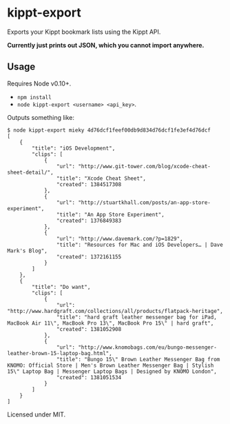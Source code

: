 # kippt-export

Exports your Kippt bookmark lists using the Kippt API.

**Currently just prints out JSON, which you cannot import anywhere.**

## Usage

Requires Node v0.10+.

- `npm install`
- `node kippt-export <username> <api_key>`.

Outputs something like:

```
$ node kippt-export mieky 4d76dcf1feef00db9d834d76dcf1fe3ef4d76dcf
[
    {
        "title": "iOS Development",
        "clips": [
            {
                "url": "http://www.git-tower.com/blog/xcode-cheat-sheet-detail/",
                "title": "Xcode Cheat Sheet",
                "created": 1384517308
            },
            {
                "url": "http://stuartkhall.com/posts/an-app-store-experiment",
                "title": "An App Store Experiment",
                "created": 1376849383
            },
            {
                "url": "http://www.davemark.com/?p=1829",
                "title": "Resources for Mac and iOS Developers… | Dave Mark's Blog",
                "created": 1372161155
            }
        ]
    },
    {
        "title": "Do want",
        "clips": [
            {
                "url": "http://www.hardgraft.com/collections/all/products/flatpack-heritage",
                "title": "hard graft leather messenger bag for iPad, MacBook Air 11\", MacBook Pro 13\", MacBook Pro 15\" | hard graft",
                "created": 1381052908
            },
            {
                "url": "http://www.knomobags.com/eu/bungo-messenger-leather-brown-15-laptop-bag.html",
                "title": "Bungo 15\" Brown Leather Messenger Bag from KNOMO: Official Store | Men's Brown Leather Messenger Bag | Stylish 15\" Laptop Bag | Messenger Laptop Bags | Designed by KNOMO London",
                "created": 1381051534
            }
        ]
    }
]

```

Licensed under MIT.
